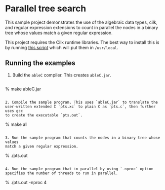 # Parallel tree search

This sample project demonstrates the use of the algebraic data types, cilk, and
regular expression extensions to count in parallel the nodes in a binary tree
whose values match a given regular expression.

This project requires the Cilk runtime libraries. The best way to install this
is by running [this
script](http://melt.cs.umn.edu/downloads/install-cilk-libs.sh) which will put
them in ``/usr/local``.

## Running the examples

1. Build the `ableC` compiler. This creates `ableC.jar`.
   ```
  % make ableC.jar
   ```

2. Compile the sample program. This uses `ableC.jar` to translate the
   user-written extended C `pts.xc` to plain C as `pts.c`, then further uses gcc
   to create the executable `pts.out`.
   ```
  % make all
   ```

3. Run the sample program that counts the nodes in a binary tree whose values
   match a given regular expression.
   ```
  % ./pts.out
   ```

4. Run the sample program that in parallel by using `-nproc` option
   specifies the number of threads to run in parallel.
   ```
  % ./pts.out -nproc 4
   ```

